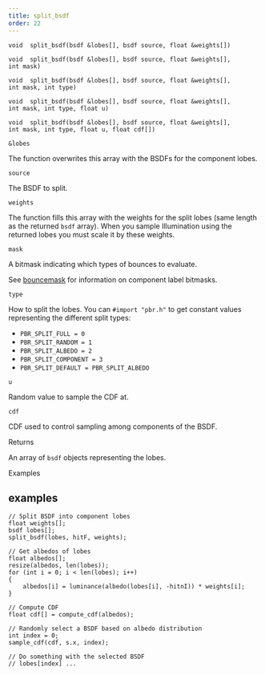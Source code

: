 ```yaml
---
title: split_bsdf
order: 22
---
```

`void  split_bsdf(bsdf &lobes[], bsdf source, float &weights[])`

`void  split_bsdf(bsdf &lobes[], bsdf source, float &weights[], int mask)`

`void  split_bsdf(bsdf &lobes[], bsdf source, float &weights[], int mask, int type)`

`void  split_bsdf(bsdf &lobes[], bsdf source, float &weights[], int mask, int type, float u)`

`void  split_bsdf(bsdf &lobes[], bsdf source, float &weights[], int mask, int type, float u, float cdf[])`

`&lobes`

The function overwrites this array with the BSDFs for the component lobes.

`source`

The BSDF to split.

`weights`

The function fills this array with the weights for the split lobes (same length as the returned `bsdf` array). When you sample Illumination using the returned lobes you must scale it by these weights.

`mask`

A bitmask indicating which types of bounces to evaluate.

See [bouncemask](bouncemask.html) for information on component label bitmasks.

`type`

How to split the lobes. You can `#import "pbr.h"` to get constant values representing the different split types:

- `PBR_SPLIT_FULL = 0`
- `PBR_SPLIT_RANDOM = 1`
- `PBR_SPLIT_ALBEDO = 2`
- `PBR_SPLIT_COMPONENT = 3`
- `PBR_SPLIT_DEFAULT = PBR_SPLIT_ALBEDO`

`u`

Random value to sample the CDF at.

`cdf`

CDF used to control sampling among components of the BSDF.

Returns

An array of `bsdf` objects representing the lobes.

Examples

## examples

```vex
// Split BSDF into component lobes
float weights[];
bsdf lobes[];
split_bsdf(lobes, hitF, weights);

// Get albedos of lobes
float albedos[];
resize(albedos, len(lobes));
for (int i = 0; i < len(lobes); i++)
{
    albedos[i] = luminance(albedo(lobes[i], -hitnI)) * weights[i];
}

// Compute CDF
float cdf[] = compute_cdf(albedos);

// Randomly select a BSDF based on albedo distribution
int index = 0;
sample_cdf(cdf, s.x, index);

// Do something with the selected BSDF
// lobes[index] ...

```
